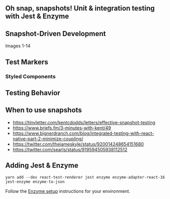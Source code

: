 ## Oh snap, snapshots! Unit & integration testing with Jest & Enzyme


## Snapshot-Driven Development

Images 1-14

## Test Markers

### Styled Components

## Testing Behavior

## When to use snapshots

- https://tinyletter.com/kentcdodds/letters/effective-snapshot-testing
- https://www.briefs.fm/3-minutes-with-kent/49
- https://www.bignerdranch.com/blog/integrated-testing-with-react-native-part-2-minimize-coupling/
- https://twitter.com/thejameskyle/status/920014248654151680
- https://twitter.com/searls/status/919594505938112512

## Adding Jest & Enzyme

```
yarn add --dev react-test-renderer jest enzyme enzyme-adapter-react-16 jest-enzyme enzyme-to-json
```

Follow the [Enzyme setup][enzyme-setup] instructions for your environment.

[enzyme-setup]: https://github.com/blainekasten/enzyme-matchers/tree/master/packages/jest-enzyme#setup

